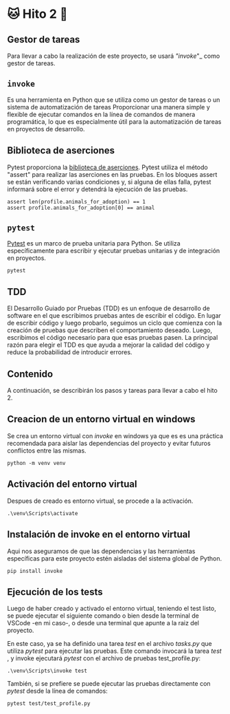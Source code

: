 # :cat: Hito 2 :dog:

## Gestor de tareas

Para llevar a cabo la realización de este proyecto, se usará _"invoke_"_ como gestor de tareas.  

## `invoke`

Es una herramienta en Python que se utiliza como un gestor de tareas o un sistema de automatización de tareas Proporcionar una manera simple y flexible de ejecutar comandos en la línea de comandos de manera programática, lo que es especialmente útil para la automatización de tareas en proyectos de desarrollo.

## Biblioteca de aserciones

Pytest proporciona la [biblioteca de aserciones](https://github.com/faguilera1952/CC-ProyectoPatitas/blob/main/test/test_profile.py). Pytest utiliza el método "assert" para realizar las aserciones en las pruebas. En los bloques assert se están verificando varias condiciones y, si alguna de ellas falla, pytest informará sobre el error y detendrá la ejecución de las pruebas.

```
assert len(profile.animals_for_adoption) == 1
assert profile.animals_for_adoption[0] == animal
```

## `pytest`

[Pytest](/tasks.py) es un marco de prueba unitaria para Python. Se utiliza específicamente para escribir y ejecutar pruebas unitarias y de integración en proyectos.

```
pytest
```

## TDD

El Desarrollo Guiado por Pruebas (TDD) es un enfoque de desarrollo de software en el que escribimos pruebas antes de escribir el código. En lugar de escribir código y luego probarlo, seguimos un ciclo que comienza con la creación de pruebas que describen el comportamiento deseado. Luego, escribimos el código necesario para que esas pruebas pasen. La principal razón para elegir el TDD es que ayuda a mejorar la calidad del código y reduce la probabilidad de introducir errores. 

## Contenido

A continuación, se describirán los pasos y tareas para llevar a cabo el hito 2.

## Creacion de un entorno virtual en windows

Se crea un entorno virtual con _invoke_ en windows ya que es es una práctica recomendada para aislar las dependencias del proyecto y evitar futuros conflictos entre las mismas.

```text
python -m venv venv
```

## Activación del entorno virtual

Despues de creado es entorno virtual, se procede a la activación.

```text
.\venv\Scripts\activate
```

## Instalación de invoke en el entorno virtual

 Aqui nos aseguramos de que las dependencias y las herramientas específicas para este proyecto estén aisladas del sistema global de Python.

```text
pip install invoke
```

## Ejecución de los tests

Luego de haber creado y activado el entorno virtual, teniendo el test listo, se puede ejecutar el siguiente comando o bien desde la terminal de VSCode -en mi caso-, o desde una terminal que apunte a la raiz del proyecto.

En este caso, ya se ha definido una tarea _test_ en el archivo _tasks.py_ que utiliza _pytest_ para ejecutar las pruebas. Este comando invocará la tarea _test_ , y invoke ejecutará _pytest_ con el archivo de pruebas test_profile.py:

```text
.\venv\Scripts\invoke test
```

También, si se prefiere se puede ejecutar las pruebas directamente con _pytest_ desde la línea de comandos:

```text
pytest test/test_profile.py
```
